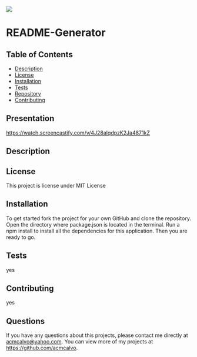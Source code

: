 
<img src='https://img.shields.io/github/license/acmcalvo/README-Generator' >

  # README-Generator

 
  
  
  
  ## Table of Contents
  * [Description](#description)
  * [License](#license)
  * [Installation](#install)
  * [Tests](#run)
  * [Repository](#usingRepo)
  * [Contributing](#contributing)
  
  
  ## Presentation
  https://watch.screencastify.com/v/4J28aIqdpzK2Ja4871kZ
  
  ## Description
 

  
  ## License 
  This project is license under MIT License

  ## Installation
  To get started fork the project for your own GitHub and clone the repository. Open the directory where package.json is located in the terminal. Run a npm install to install all the dependencies for this application. Then you are ready to go.
 
  ## Tests
  yes

  ## Contributing 
  yes

  ## Questions
  If you have any questions about this projects, please contact me directly at acmcalvo@yahoo.com. 
  You can view more of my projects at https://github.com/acmcalvo.
